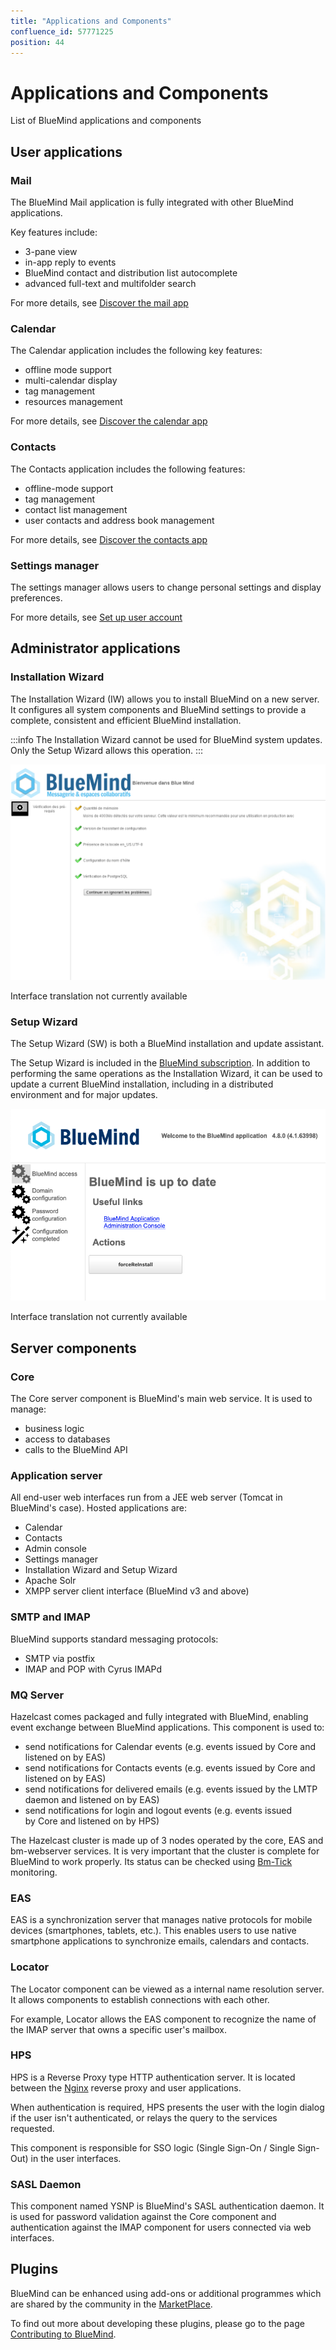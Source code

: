 ```yaml
---
title: "Applications and Components"
confluence_id: 57771225
position: 44
---
```

# Applications and Components

List of BlueMind applications and components

## User applications

### Mail

The BlueMind Mail application is fully integrated with other BlueMind applications.

Key features include:

- 3-pane view
- in-app reply to events
- BlueMind contact and distribution list autocomplete
- advanced full-text and multifolder search

For more details, see [Discover the mail app](../../Guide_de_l_utilisateur/La_messagerie/Decouvrir_la_messagerie.md)


### Calendar

The Calendar application includes the following key features:

- offline mode support
- multi-calendar display
- tag management
- resources management

For more details, see [Discover the calendar app](../../Guide_de_l_utilisateur/L_agenda/Decouvrir_l_agenda.md)


### Contacts

The Contacts application includes the following features:

- offline-mode support
- tag management
- contact list management
- user contacts and address book management 

For more details, see [Discover the contacts app](../../Guide_de_l_utilisateur/Les_contacts/Decouvrir_les_contacts.md)

### Settings manager

The settings manager allows users to change personal settings and display preferences.

For more details, see [Set up user account](../../Guide_de_l_utilisateur/Parametrer_le_compte_utilisateur.md)

## Administrator applications

### Installation Wizard

The Installation Wizard (IW) allows you to install BlueMind on a new server. It configures all system components and BlueMind settings to provide a complete, consistent and efficient BlueMind installation.


:::info
The Installation Wizard cannot be used for BlueMind system updates. Only the Setup Wizard allows this operation.
:::

![](./Applications_et_composants_attachments/install_wizard.png)


Interface translation not currently available


### Setup Wizard

The Setup Wizard (SW) is both a BlueMind installation and update assistant.

The Setup Wizard is included in the [BlueMind subscription](https://www.bluemind.net/en/buy-bluemind/). In addition to performing the same operations as the Installation Wizard, it can be used to update a current BlueMind installation, including in a distributed environment and for major updates.

![](./Applications_et_composants_attachments/setup_wizard.png)


Interface translation not currently available

## Server components

### Core

The Core server component is BlueMind's main web service. It is used to manage:

- business logic
- access to databases
- calls to the BlueMind API


### Application server

All end-user web interfaces run from a JEE web server (Tomcat in BlueMind's case). Hosted applications are:

- Calendar
- Contacts 
- Admin console
- Settings manager
- Installation Wizard and Setup Wizard
- Apache Solr 
- XMPP server client interface (BlueMind v3 and above)


### SMTP and IMAP

BlueMind supports standard messaging protocols:

- SMTP via postfix
- IMAP and POP with Cyrus IMAPd


### MQ Server

Hazelcast comes packaged and fully integrated with BlueMind, enabling event exchange between BlueMind applications. This component is used to:

- send notifications for Calendar events (e.g. events issued by Core and listened on by EAS)
- send notifications for Contacts events (e.g. events issued by Core and listened on by EAS)
- send notifications for delivered emails (e.g. events issued by the LMTP daemon and listened on by EAS)
- send notifications for login and logout events (e.g. events issued by Core and listened on by HPS)


The Hazelcast cluster is made up of 3 nodes operated by the core, EAS and bm-webserver services. It is very important that the cluster is complete for BlueMind to work properly. Its status can be checked using [Bm-Tick](/Guide_de_l_administrateur/Supervision/Monitoring_Bm_Tick/) monitoring.

### EAS

EAS is a synchronization server that manages native protocols for mobile devices (smartphones, tablets, etc.). This enables users to use native smartphone applications to synchronize emails, calendars and contacts.

### Locator

The Locator component can be viewed as a internal name resolution server. It allows components to establish connections with each other.

For example, Locator allows the EAS component to recognize the name of the IMAP server that owns a specific user's mailbox. 

### HPS

HPS is a Reverse Proxy type HTTP authentication server. It is located between the [Nginx](http://wiki.nginx.org/Main) reverse proxy and user applications.

When authentication is required, HPS presents the user with the login dialog if the user isn't authenticated, or relays the query to the services requested. 

This component is responsible for SSO logic (Single Sign-On / Single Sign-Out) in the user interfaces.

### SASL Daemon

This component named YSNP is BlueMind's SASL authentication daemon. It is used for password validation against the Core component and authentication against the IMAP component for users connected via web interfaces.

## Plugins

BlueMind can be enhanced using add-ons or additional programmes which are shared by the community in the [MarketPlace](https://marketplace.bluemind.net/).

To find out more about developing these plugins, please go to the page [Contributing to BlueMind](/Guide_du_developpeur/Contribuer_à_BlueMind/).


